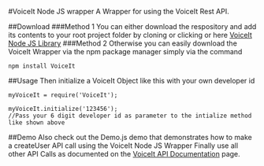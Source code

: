 #VoiceIt Node JS wrapper
A Wrapper for using the VoiceIt Rest API.

##Download
###Method 1
You can either download the respository and add its contents to your root project folder by cloning or clicking or here [VoiceIt Node JS Library](https://github.com/voiceittech/voiceit-nodejs/archive/master.zip)
###Method 2
Otherwise you can easily download the VoiceIt Wrapper via the npm package manager simply via the command
```
npm install VoiceIt
```

##Usage
Then initialize a VoiceIt Object like this with your own developer id
```nodejs
myVoiceIt = require('VoiceIt');

myVoiceIt.initialize('123456');
//Pass your 6 digit developer id as parameter to the intialize method like shown above
```
##Demo
Also check out the Demo.js demo that demonstrates how to make a createUser API call using the VoiceIt Node JS Wrapper
Finally use all other API Calls as documented on the [VoiceIt API Documentation](https://siv.voiceprintportal.com/getstarted.jsp#apidocs) page.
